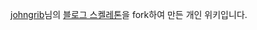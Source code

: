 [johngrib](https://github.com/johngrib)님의 [블로그 스켈레톤](https://github.com/johngrib/johngrib-jekyll-skeleton)을 fork하여 만든 개인 위키입니다.
